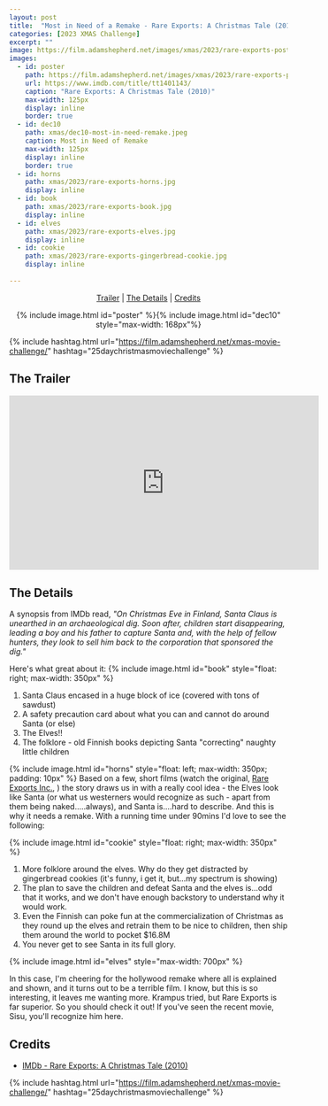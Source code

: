 ```yaml
---
layout: post
title:  "Most in Need of a Remake - Rare Exports: A Christmas Tale (2010)"
categories: [2023 XMAS Challenge]
excerpt: ""
image: https://film.adamshepherd.net/images/xmas/2023/rare-exports-poster.jpg
images:
  - id: poster
    path: https://film.adamshepherd.net/images/xmas/2023/rare-exports-poster.jpg
    url: https://www.imdb.com/title/tt1401143/
    caption: "Rare Exports: A Christmas Tale (2010)"
    max-width: 125px
    display: inline
    border: true
  - id: dec10
    path: xmas/dec10-most-in-need-remake.jpeg
    caption: Most in Need of Remake	
    max-width: 125px
    display: inline
    border: true
  - id: horns
    path: xmas/2023/rare-exports-horns.jpg
    display: inline
  - id: book
    path: xmas/2023/rare-exports-book.jpg
    display: inline
  - id: elves
    path: xmas/2023/rare-exports-elves.jpg
    display: inline
  - id: cookie
    path: xmas/2023/rare-exports-gingerbread-cookie.jpg
    display: inline
  
---
```


<div style="text-align: center">
  <p><a href="#the-trailer">Trailer</a> | <a href="#the-details">The Details</a> | <a href="#credits">Credits</a></p>
  <p>{% include image.html id="poster" %}{% include image.html id="dec10" style="max-width: 168px"%}</p>
</div>

{% include hashtag.html url="https://film.adamshepherd.net/xmas-movie-challenge/" hashtag="25daychristmasmoviechallenge" %}

## The Trailer 

<div style="text-align: center">
  <iframe width="560" height="315" src="https://www.youtube.com/embed/PwT3wtUCv9Y?si=nBN3JgHkdNslqjWL" title="YouTube video player" frameborder="0" allow="accelerometer; autoplay; clipboard-write; encrypted-media; gyroscope; picture-in-picture; web-share" allowfullscreen></iframe>
</div>

## The Details

A synopsis from IMDb read, _"On Christmas Eve in Finland, Santa Claus is unearthed in an archaeological dig. Soon after, children start disappearing, leading a boy and his father to capture Santa and, with the help of fellow hunters, they look to sell him back to the corporation that sponsored the dig."_

Here's what great about it:
{% include image.html id="book" style="float: right; max-width: 350px" %}

1. Santa Claus encased in a huge block of ice (covered with tons of sawdust) 
2. A safety precaution card about what you can and cannot do around Santa (or else)
3. The Elves!!
4. The folklore - old Finnish books depicting Santa "correcting" naughty little children


{% include image.html id="horns" style="float: left; max-width: 350px; padding: 10px" %} Based on a few, short films (watch the original, [Rare Exports Inc.](https://www.shortoftheweek.com/2012/12/24/rare-exports-inc/), ) the story draws us in with a really cool idea - the Elves look like Santa (or what us westerners would recognize as such - apart from them being naked.....always), and Santa is....hard to describe. And this is why it needs a remake. With a running time under 90mins I'd love to see the following:

{% include image.html id="cookie" style="float: right; max-width: 350px" %}

1. More folklore around the elves. Why do they get distracted by gingerbread cookies (it's funny, i get it, but...my spectrum is showing)
2. The plan to save the children and defeat Santa and the elves is...odd that it works, and we don't have enough backstory to understand why it would work. 
3. Even the Finnish can poke fun at the commercialization of Christmas as they round up the elves and retrain them to be nice to children, then ship them around the world to pocket $16.8M
4. You never get to see Santa in its full glory.

{% include image.html id="elves" style="max-width: 700px" %}

In this case, I'm cheering for the hollywood remake where all is explained and shown, and it turns out to be a terrible film. I know, but this is so interesting, it leaves me wanting more. Krampus tried, but Rare Exports is far superior. 
So you should check it out! If you've seen the recent movie, Sisu, you'll recognize him here.

## Credits

* [IMDb - Rare Exports: A Christmas Tale (2010)](https://www.imdb.com/title/tt1401143/)


{% include hashtag.html url="https://film.adamshepherd.net/xmas-movie-challenge/" hashtag="25daychristmasmoviechallenge" %}

<p>&nbsp;</p>
